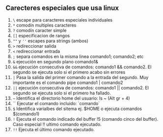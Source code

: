 ## Carecteres especiales que usa linux

1. `\`   escape para caracteres especiales individuales
2. `*`   comodín multiples caracteres
3. `?`  comodín caracter simple
4. `[]`  especificacion de rangos
5. `""` y `''` escapes para strings (ambos)
6. `>`   redireccionar salida
7. `<`   redireccionar entrada
8. `;`   separa comandos en la misma linea comando1; comando2; etc
9. `&`   ejecución en segundo plano comando1&
10. `&&`  ejecución consecutiva de comandos: comando1 && comando2. El segundo se ejecuta solo si el primero acabo sin errores
11. `|`   Pasa la salida del primer comando a la entrada del segundo. Muy importante es el comando pipe comando1 | comando2
12. `||`  ejecución consecutiva de comandos: comando1 || comando2. El segundo se ejecuta solo si el primero ha fallado.
13. `~`   Identifica el directorio home del usuario: ls ~ (Alt gr +  4)
14. \`\`   Ejecutar el comando incluido:  \`comando\`  
15. `$`   Identifica varialbes del sitema ej. $HOME o ejecuta comandos $(comando1)
16. `!`   Ejecuta el comando indicado del buffer !5 (comando cinco del buffer). Caso especial !! ultimo comando ejecutado.
17. `!!`  Ejecuta el último comando ejecutado.
